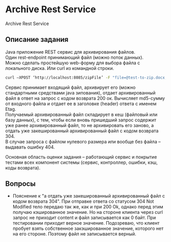 # Archive Rest Service

Archive Rest Service

## Описание задания

Java приложение REST сервис для архивирования файлов.  
Один rest-endpoint принимающий файл (можно поток данных).  
Можно сделать простейшую web-форму для выбора файла с локального диска. Или curl из командной строки.

```bash
curl –XPOST ‘http://localhost:8085/zipFile’ -F "file=@test-to-zip.docx; " > out.zip
```

Сервис принимает входящий файл, архивирует его (можно стандартными средствами java зипования), отдает архивированный
файл в ответ на запрос с кодом возврата 200 ок. Вычисляет md5-cумму от входного файла и отдает ее в заголовке (header)
ответа с именем Etag.  
Получаемый архивированный файл складирует в кеш (файловый или базу данных), с тем, чтобы если вновь пришедший запрос
содержит уже ранее архивированный файл, то не архивировать его заново, а отдать уже закешированный архивированный файл с
кодом возврата 304.  
В случае запроса с файлом нулевого размера или вообще без файла – выдавать ошибку 404.

Основная область оценки задания – работающий сервис и покрытие тестами всех компонент системы (сервис, контроллер,
ошибки, кэш, коды возврата).

## Вопросы

- Пояснение к "а отдать уже закешированный архивированный файл с кодом возврата 304". При отправке ответа со статусом
  304 Not Modified тело передаю так же, как и при 200 Ok, однако перед этим получаю кэшированное значение. Но на стороне
  клиента через curl запрос не приходит content и файл записывается как 0 байт. При тестировании приходит верное
  значение. Подозреваю, что клиент пробует взять собственное закэшированное значение, которого нет на его стороне.
  Поэтому файл не записывается верный.

